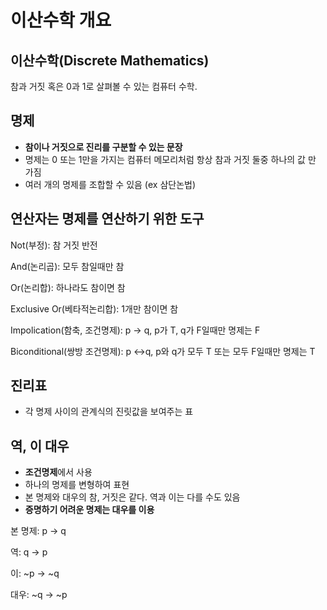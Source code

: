 # 이산수학 개요

## 이산수학(Discrete Mathematics)

참과 거짓 혹은 0과 1로 살펴볼 수 있는 컴퓨터 수학.



## 명제

- **참이나 거짓으로 진리를 구분할 수 있는 문장**
- 명제는 0 또는 1만을 가지는 컴퓨터 메모리처럼 항상 참과 거짓 둘중 하나의 값 만 가짐
- 여러 개의 명제를 조합할 수 있음 (ex 삼단논법)



## 연산자는 명제를 연산하기 위한 도구

Not(부정): 참 거짓 반전

And(논리곱): 모두 참일때만 참 

Or(논리합): 하나라도 참이면 참

Exclusive Or(베타적논리합): 1개만 참이면 참

Impolication(함축, 조건명제): p -> q, p가 T, q가 F일때만 명제는 F

Biconditional(쌍방 조건명제): p <->q, p와 q가 모두 T 또는 모두 F일때만 명제는 T



## 진리표

- 각 명제 사이의 관계식의 진릿값을 보여주는 표



## 역, 이 대우

- **조건명제**에서 사용
- 하나의 명제를 변형하여 표현
- 본 명제와 대우의 참, 거짓은 같다. 역과 이는 다를 수도 있음
- **증명하기 어려운 명제는 대우를 이용**

본 명제: p -> q

역: q -> p

이: ~p -> ~q

대우: ~q -> ~p